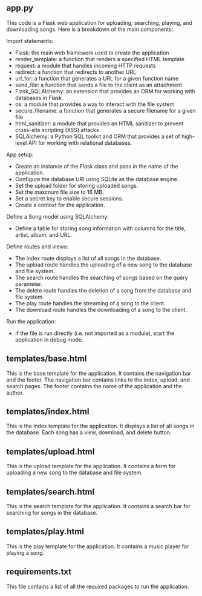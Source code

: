 ## app.py
This code is a Flask web application for uploading, searching, playing, and downloading songs. Here is a breakdown of the main components:

Import statements:

- Flask: the main web framework used to create the application
- render_template: a function that renders a specified HTML template
- request: a module that handles incoming HTTP requests
- redirect: a function that redirects to another URL
- url_for: a function that generates a URL for a given function name
- send_file: a function that sends a file to the client as an attachment
- Flask_SQLAlchemy: an extension that provides an ORM for working with databases in Flask
- os: a module that provides a way to interact with the file system
- secure_filename: a function that generates a secure filename for a given file
- html_sanitizer: a module that provides an HTML sanitizer to prevent cross-site scripting (XSS) attacks
- SQLAlchemy: a Python SQL toolkit and ORM that provides a set of high-level API for working with relational databases.

App setup:

- Create an instance of the Flask class and pass in the name of the application.
- Configure the database URI using SQLite as the database engine.
- Set the upload folder for storing uploaded songs.
- Set the maximum file size to 16 MB.
- Set a secret key to enable secure sessions.
- Create a context for the application.

Define a Song model using SQLAlchemy:

- Define a table for storing song information with columns for the title, artist, album, and URL.

Define routes and views:

- The index route displays a list of all songs in the database.
- The upload route handles the uploading of a new song to the database and file system.
- The search route handles the searching of songs based on the query parameter.
- The delete route handles the deletion of a song from the database and file system.
- The play route handles the streaming of a song to the client.
- The download route handles the downloading of a song to the client.

Run the application:

- If the file is run directly (i.e. not imported as a module), start the application in debug mode.
  
## templates/base.html

This is the base template for the application. It contains the navigation bar and the footer. The navigation bar contains links to the index, upload, and search pages. The footer contains the name of the application and the author.

## templates/index.html

This is the index template for the application. It displays a list of all songs in the database. Each song has a view, download, and delete button.

## templates/upload.html

This is the upload template for the application. It contains a form for uploading a new song to the database and file system.

## templates/search.html

This is the search template for the application. It contains a search bar for searching for songs in the database.

## templates/play.html

This is the play template for the application. It contains a music player for playing a song.

## requirements.txt

This file contains a list of all the required packages to run the application.